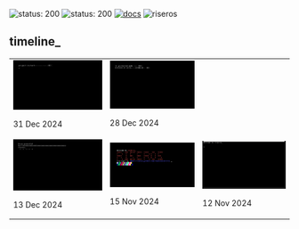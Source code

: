 ![status: 200](https://img.shields.io/badge/status-active-green)
![status: 200](https://img.shields.io/badge/dev_environment-linux-blue)
[![docs](https://img.shields.io/badge/docs-🔗-white)](https://chauhansumitdev.github.io/riser-OS/)
![riseros](https://github.com/user-attachments/assets/d6d7fc5e-5f21-42c8-877d-7f195c4e1255)

## timeline_
<table>
<tr>
    <td>
      <img src="img/restart.png" alt="riseros" >
      <p>31 Dec 2024</p>
    </td>
    <td>
      <img src="img/interrupt.png" alt="riseros" >
      <p>28 Dec 2024</p>
    </td>
  </tr>
  <tr>
    <td>
      <img src="img/println.png" alt="riseros" >
      <p>13 Dec 2024</p>
    </td>
    <td>
      <img src="img/vga.png" alt="riseros">
      <p>15 Nov 2024</p>
    </td>
    <td>
      <img src="img/hello.png" alt="riser_os" >
      <p>12 Nov 2024</p>
    </td>
  </tr>
</table>
